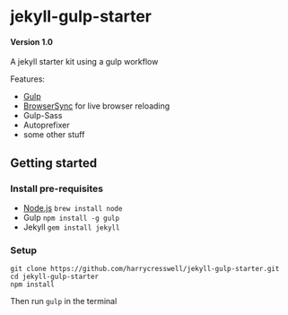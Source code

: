 # jekyll-gulp-starter

#### Version 1.0

A jekyll starter kit using a gulp workflow

Features:
- [Gulp](http://gulpjs.com/)
- [BrowserSync](http://www.browsersync.io/) for live browser reloading
- Gulp-Sass
- Autoprefixer
- some other stuff

## Getting started

### Install pre-requisites

- [Node.js](http://nodejs.org/) `brew install node`
- Gulp `npm install -g gulp`
- Jekyll `gem install jekyll`

### Setup
```
git clone https://github.com/harrycresswell/jekyll-gulp-starter.git
cd jekyll-gulp-starter
npm install
```
Then run `gulp` in the terminal
